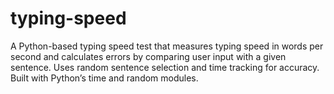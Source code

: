 # typing-speed
A Python-based typing speed test that measures typing speed in words per second and calculates errors by comparing user input with a given sentence. Uses random sentence selection and time tracking for accuracy. Built with Python’s time and random modules.
